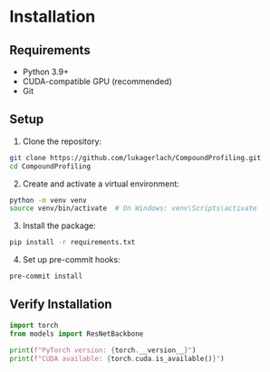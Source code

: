 # Installation

## Requirements

- Python 3.9+
- CUDA-compatible GPU (recommended)
- Git

## Setup

1. Clone the repository:
```bash
git clone https://github.com/lukagerlach/CompoundProfiling.git
cd CompoundProfiling
```

2. Create and activate a virtual environment:
```bash
python -m venv venv
source venv/bin/activate  # On Windows: venv\Scripts\activate
```

3. Install the package:
```bash
pip install -r requirements.txt
```

4. Set up pre-commit hooks:
```bash
pre-commit install
```

## Verify Installation

```python
import torch
from models import ResNetBackbone

print(f"PyTorch version: {torch.__version__}")
print(f"CUDA available: {torch.cuda.is_available()}")
```
